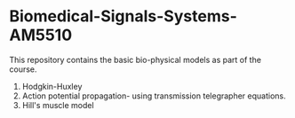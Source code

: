 # Biomedical-Signals-Systems-AM5510
This repository contains the basic bio-physical models as part of the course.
1. Hodgkin-Huxley
2. Action potential propagation- using transmission telegrapher equations.
3. Hill's muscle model
